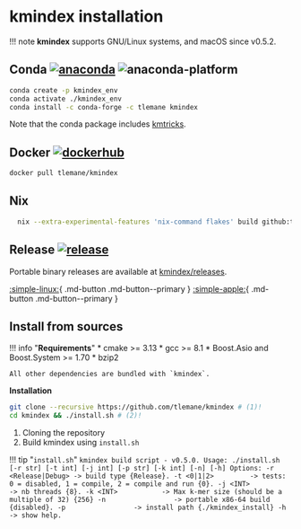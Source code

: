 # kmindex installation

!!! note
    **kmindex** supports GNU/Linux systems, and macOS since v0.5.2.

## **Conda** [![anaconda](https://img.shields.io/conda/vn/tlemane/kmindex?color=green&label=tlemane%2Fkmindex&logo=anaconda)](https://anaconda.org/tlemane/kmindex) ![anaconda-platform](https://img.shields.io/conda/pn/tlemane/kmindex?logo=anaconda)

```bash
conda create -p kmindex_env
conda activate ./kmindex_env
conda install -c conda-forge -c tlemane kmindex
```

Note that the conda package includes [kmtricks](https://github.com/tlemane/kmtricks).

## **Docker** [![dockerhub](https://img.shields.io/docker/v/tlemane/kmindex?label=tlemane/kmindex&logo=docker)](https://hub.docker.com/r/tlemane/kmindex/)

```bash
docker pull tlemane/kmindex
```

## **Nix**

```bash
  nix --extra-experimental-features 'nix-command flakes' build github:tlemane/kmindex
```

## **Release**  [![release](https://img.shields.io/github/v/release/tlemane/kmindex)](https://github.com/tlemane/kmindex/releases)

Portable binary releases are available at [kmindex/releases](https://github.com/tlemane/kmindex/releases).

[:simple-linux:](https://github.com/tlemane/kmindex/releases/latest/download/kmindex-v0.5.2-bin-Linux.tar.gz){ .md-button .md-button--primary } [:simple-apple:](https://github.com/tlemane/kmindex/releases/latest/download/kmindex-v0.5.2-bin-Darwin.tar.gz){ .md-button .md-button--primary }


## **Install from sources**

!!! info "**Requirements**"
    * cmake >= 3.13
    * gcc >= 8.1
    * Boost.Asio and Boost.System >= 1.70
    * bzip2

    All other dependencies are bundled with `kmindex`.

**Installation**
``` bash
git clone --recursive https://github.com/tlemane/kmindex # (1)!
cd kmindex && ./install.sh # (2)!
```

1. Cloning the repository
2. Build kmindex using `install.sh`

!!! tip "`install.sh`"
    ```
    kmindex build script - v0.5.0.
    Usage:
      ./install.sh [-r str] [-t int] [-j int] [-p str] [-k int] [-n] [-h]
    Options:
      -r <Release|Debug> -> build type {Release}.
      -t <0|1|2>         -> tests: 0 = disabled, 1 = compile, 2 = compile and run {0}.
      -j <INT>           -> nb threads {8}.
      -k <INT>           -> Max k-mer size (should be a multiple of 32) {256}
      -n                 -> portable x86-64 build {disabled}.
      -p                 -> install path {./kmindex_install}
      -h                 -> show help.
    ```

